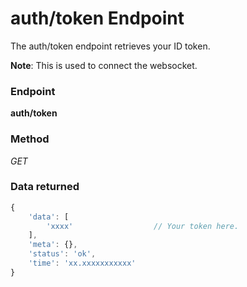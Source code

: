 # auth/token Endpoint

The auth/token endpoint retrieves your ID token.

**Note**: This is used to connect the websocket.

### Endpoint

**auth/token**

### Method

_GET_

### Data returned

```js
{
    'data': [
        'xxxx'                  // Your token here.
    ],
    'meta': {},
    'status': 'ok',
    'time': 'xx.xxxxxxxxxxx'
}
```